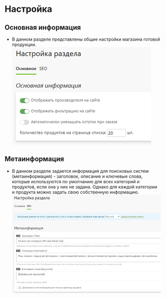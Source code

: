 # Настройка
## Основная информация
* В данном разделе представлены общие настройки магазина готовой продукции.
![](../_media/shop/settings-general.png)

## Метаинформация
* В данном разделе задается информация для поисковых систем (метаинформация) - заголовок, описание и ключевые слова, которые используются по умолчанию для всех категорий и продуктов, если она у них не задана. Однако для каждой категории и продукта можно задать свою собственную информацию.
![](../_media/shop/settings-seo.png)